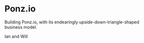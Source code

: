 # Ponz.io
Building Ponz.io, with its endearingly upside-down-triangle-shaped business model.

Ian and Will
